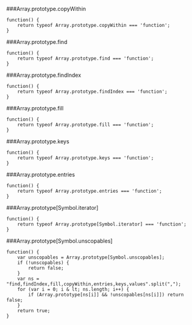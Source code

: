 ###Array.prototype.copyWithin
          
```
function() {
    return typeof Array.prototype.copyWithin === 'function';
}
```
###Array.prototype.find
          
```
function() {
    return typeof Array.prototype.find === 'function';
}
```
###Array.prototype.findIndex
          
```
function() {
    return typeof Array.prototype.findIndex === 'function';
}
```
###Array.prototype.fill
          
```
function() {
    return typeof Array.prototype.fill === 'function';
}
```
###Array.prototype.keys
          
```
function() {
    return typeof Array.prototype.keys === 'function';
}
```
###Array.prototype.entries
          
```
function() {
    return typeof Array.prototype.entries === 'function';
}
```
###Array.prototype[Symbol.iterator]
          
```
function() {
    return typeof Array.prototype[Symbol.iterator] === 'function';
}
```
###Array.prototype[Symbol.unscopables]
          
```
function() {
    var unscopables = Array.prototype[Symbol.unscopables];
    if (!unscopables) {
        return false;
    }
    var ns = "find,findIndex,fill,copyWithin,entries,keys,values".split(",");
    for (var i = 0; i & lt; ns.length; i++) {
        if (Array.prototype[ns[i]] && !unscopables[ns[i]]) return false;
    }
    return true;
}
```
